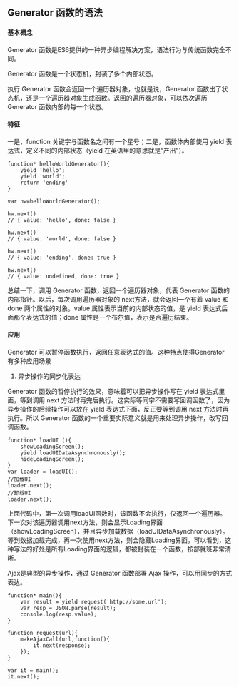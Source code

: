 ## Generator 函数的语法

#### 基本概念

Generator 函数是ES6提供的一种异步编程解决方案，语法行为与传统函数完全不同。

Generator 函数是一个状态机，封装了多个内部状态。

执行 Generator 函数会返回一个遍历器对象，也就是说，Generator 函数出了状态机，还是一个遍历器对象生成函数。返回的遍历器对象，可以依次遍历 Generator 函数内部的每一个状态。

#### 特征

一是，function 关键字与函数名之间有一个星号；二是，函数体内部使用 yield 表达式，定义不同的内部状态（yield 在英语里的意思就是“产出”）。

```
function* helloWorldGenerator(){
	yield 'hello';
	yield 'world';
	return 'ending'
}

var hw=helloWorldGenerator();

hw.next()
// { value: 'hello', done: false }

hw.next()
// { value: 'world', done: false }

hw.next()
// { value: 'ending', done: true }

hw.next()
// { value: undefined, done: true }

```

总结一下，调用 Generator 函数，返回一个遍历器对象，代表 Generator 函数的内部指针。以后，每次调用遍历器对象的 next方法，就会返回一个有着 value 和 done 两个属性的对象。value 属性表示当前的内部状态的值，是 yield 表达式后面那个表达式的值；done 属性是一个布尔值，表示是否遍历结束。

#### 应用

Generator 可以暂停函数执行，返回任意表达式的值。这种特点使得Generator 有多种应用场景

1. 异步操作的同步化表达

Generator 函数的暂停执行的效果，意味着可以把异步操作写在 yield 表达式里面，等到调用 next 方法时再完后执行。这实际等同宇不需要写回调函数了，因为异步操作的后续操作可以放在 yield 表达式下面，反正要等到调用 next 方法时再执行。所以 Generator 函数的一个重要实际意义就是用来处理异步操作，改写回调函数。

```
function* loadUI (){
	showLoadingScreen();
	yield loadUIDataAsynchronously();
	hideLoadingScreen();
}
var loader = loadUI();
//加载UI
loader.next();
//卸载UI
loader.next();
```

上面代码中，第一次调用loadUI函数时，该函数不会执行，仅返回一个遍历器。下一次对该遍历器调用next方法，则会显示Loading界面（showLoadingScreen），并且异步加载数据（loadUIDataAsynchronously）。等到数据加载完成，再一次使用next方法，则会隐藏Loading界面。可以看到，这种写法的好处是所有Loading界面的逻辑，都被封装在一个函数，按部就班非常清晰。

Ajax是典型的异步操作，通过 Generator 函数部署 Ajax 操作，可以用同步的方式表达。

```
function* main(){
	var result = yield request('http://some.url');
	var resp = JSON.parse(result);
	console.log(resp.value);
}

function request(url){
	makeAjaxCall(url,function(){
		it.next(response);
	});
}

var it = main();
it.next();
```


